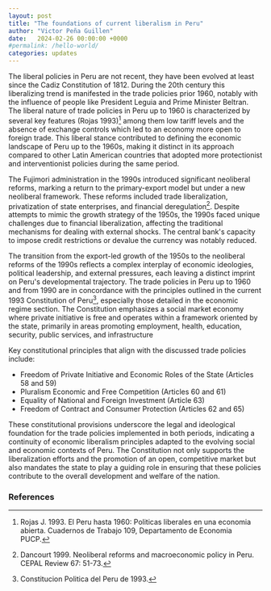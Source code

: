 ```yaml
---
layout: post
title: "The foundations of current liberalism in Peru"
author: "Victor Peña Guillen"
date:   2024-02-26 00:00:00 +0000
#permalink: /hello-world/
categories: updates
---
```


The liberal policies in Peru are not recent, they have been evolved at least since the Cadiz Constitution of 1812.
During the 20th century this liberalizing trend is manifested in the trade policies prior 1960, notably with the influence of people like President Leguia and Prime Minister Beltran.
The liberal nature of trade policies in Peru up to 1960 is characterized by several key features (Rojas 1993)[^1] among them low tariff levels and the absence of exchange controls which led to an economy more open to foreign trade. This liberal stance contributed to defining the economic landscape of Peru up to the 1960s, making it distinct in its approach compared to other Latin American countries that adopted more protectionist and interventionist policies during the same period.

The Fujimori administration in the 1990s introduced significant neoliberal reforms, marking a return to the primary-export model but under a new neoliberal framework. These reforms included trade liberalization, privatization of state enterprises, and financial deregulation[^2]. Despite attempts to mimic the growth strategy of the 1950s, the 1990s faced unique challenges due to financial liberalization, affecting the traditional mechanisms for dealing with external shocks. The central bank's capacity to impose credit restrictions or devalue the currency was notably reduced.

The transition from the export-led growth of the 1950s to the neoliberal reforms of the 1990s reflects a complex interplay of economic ideologies, political leadership, and external pressures, each leaving a distinct imprint on Peru's developmental trajectory. The trade policies in Peru up to 1960 and from 1990 are in concordance with the principles outlined in the current 1993 Constitution of Peru[^3], especially those detailed in the economic regime section. The Constitution emphasizes a social market economy where private initiative is free and operates within a framework oriented by the state, primarily in areas promoting employment, health, education, security, public services, and infrastructure​

Key constitutional principles that align with the discussed trade policies include:

- Freedom of Private Initiative and Economic Roles of the State (Articles 58 and 59)
- Pluralism Economic and Free Competition (Articles 60 and 61)
- Equality of National and Foreign Investment (Article 63)
- Freedom of Contract and Consumer Protection (Articles 62 and 65)

These constitutional provisions underscore the legal and ideological foundation for the trade policies implemented in both periods, indicating a continuity of economic liberalism principles adapted to the evolving social and economic contexts of Peru. The Constitution not only supports the liberalization efforts and the promotion of an open, competitive market but also mandates the state to play a guiding role in ensuring that these policies contribute to the overall development and welfare of the nation.

### References

 [^1]: Rojas J. 1993. El Peru hasta 1960: Politicas liberales en una economia abierta. Cuadernos de Trabajo 109, Departamento de Economia  PUCP.
 [^2]: Dancourt 1999. Neoliberal reforms and macroeconomic policy in Peru. CEPAL Review 67: 51-73.
 [^3]: Constitucion Politica del Peru de 1993.
